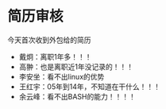 # 简历审核
今天首次收到外包给的简历

* 戴炯：离职1年多！！！
* 高翀：也是离职近1年没记录的！！！
* 李安坐：看不出linux的优势
* 王红宇：05年到14年，不知道在干什么！！！
* 余云峰：看不出BASH的能力！！！！